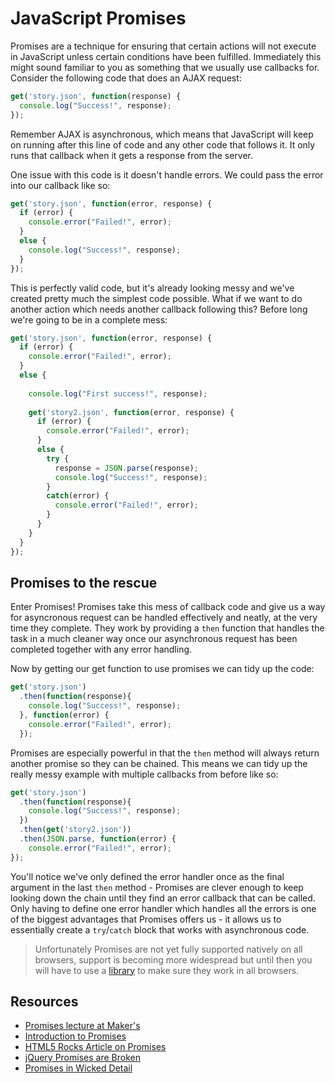 JavaScript Promises
===================

Promises are a technique for ensuring that certain actions will not execute in JavaScript unless certain conditions have been fulfilled. Immediately this might sound familiar to you as something that we usually use callbacks for.
Consider the following code that does an AJAX request:

```javascript
get('story.json', function(response) {
  console.log("Success!", response);
});
```

Remember AJAX is asynchronous, which means that JavaScript will keep on running after this line of code and any other code that follows it. It only runs that callback when it gets a response from the server.

One issue with this code is it doesn't handle errors. We could pass the error into our callback like so:

```javascript
get('story.json', function(error, response) {
  if (error) {
    console.error("Failed!", error);
  }
  else {
    console.log("Success!", response);
  }
});
```

This is perfectly valid code, but it's already looking messy and we've created pretty much the simplest code possible. What if we want to do another action which needs another callback following this? Before long we're going to be in a complete mess:

```javascript
get('story.json', function(error, response) {
  if (error) {
    console.error("Failed!", error);
  }
  else {
    
    console.log("First success!", response);
    
    get('story2.json', function(error, response) {
      if (error) {
        console.error("Failed!", error);
      }
      else {
        try {
          response = JSON.parse(response);
          console.log("Success!", response);
        }
        catch(error) {
          console.error("Failed!", error);
        }
      }
    }
  }
});
```

## Promises to the rescue

Enter Promises! Promises take this mess of callback code and give us a way for asyncronous request can be handled effectively and neatly, at the very time they complete. They work by providing a `then` function that handles the task in a much cleaner way once our asynchronous request has been completed together with any error handling.

Now by getting our get function to use promises we can tidy up the code: 

```javascript
get('story.json')
  .then(function(response){
    console.log("Success!", response);
  }, function(error) {
    console.error("Failed!", error);
  });
```

Promises are especially powerful in that the `then` method will always return another promise so they can be chained. This means we can tidy up the really messy example with multiple callbacks from before like so:

```javascript
get('story.json')
  .then(function(response){
    console.log("Success!", response);
  })
  .then(get('story2.json'))
  .then(JSON.parse, function(error) {
    console.error("Failed!", error);
});
```

You'll notice we've only defined the error handler once as the final argument in the last `then` method - Promises are clever enough to keep looking down the chain until they find an error callback that can be called. Only having to define one error handler which handles all the errors is one of the biggest advantages that Promises offers us - it allows us to essentially create a `try`/`catch` block that works with asynchronous code.

> Unfortunately Promises are not yet fully supported natively on all browsers, support is becoming more widespread but until then you will have to use a [library](https://github.com/jakearchibald/es6-promise) to make sure they work in all browsers.

Resources
-------

* [Promises lecture at Maker's](https://www.youtube.com/watch?v=QujWZUYpeNk)
* [Introduction to Promises](https://www.promisejs.org/)
* [HTML5 Rocks Article on Promises](http://www.html5rocks.com/en/tutorials/es6/promises)
* [jQuery Promises are Broken](https://thewayofcode.wordpress.com/tag/jquery-deferred-broken/)
* [Promises in Wicked Detail](http://www.mattgreer.org/articles/promises-in-wicked-detail/)
